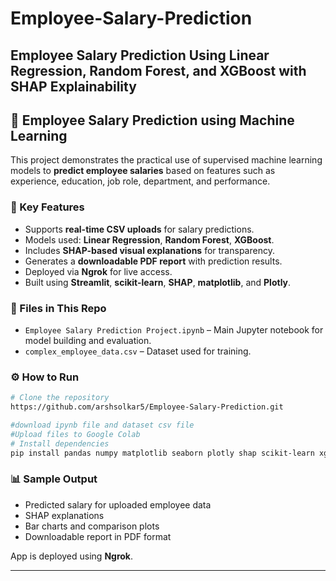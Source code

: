 # Employee-Salary-Prediction
Employee Salary Prediction Using Linear Regression, Random Forest, and XGBoost with SHAP Explainability
---

## 💼 Employee Salary Prediction using Machine Learning

This project demonstrates the practical use of supervised machine learning models to **predict employee salaries** based on features such as experience, education, job role, department, and performance.

### 🚀 Key Features

* Supports **real-time CSV uploads** for salary predictions.
* Models used: **Linear Regression**, **Random Forest**, **XGBoost**.
* Includes **SHAP-based visual explanations** for transparency.
* Generates a **downloadable PDF report** with prediction results.
* Deployed via **Ngrok** for live access.
* Built using **Streamlit**, **scikit-learn**, **SHAP**, **matplotlib**, and **Plotly**.

### 📂 Files in This Repo

* `Employee Salary Prediction Project.ipynb` – Main Jupyter notebook for model building and evaluation.
* `complex_employee_data.csv` – Dataset used for training.

### ⚙️ How to Run 

```bash
# Clone the repository
https://github.com/arshsolkar5/Employee-Salary-Prediction.git

#download ipynb file and dataset csv file
#Upload files to Google Colab
# Install dependencies
pip install pandas numpy matplotlib seaborn plotly shap scikit-learn xgboost streamlit pyngrok joblib ipywidgets
```

### 📊 Sample Output

* Predicted salary for uploaded employee data
* SHAP explanations
* Bar charts and comparison plots
* Downloadable report in PDF format

App is deployed using **Ngrok**. 


---


